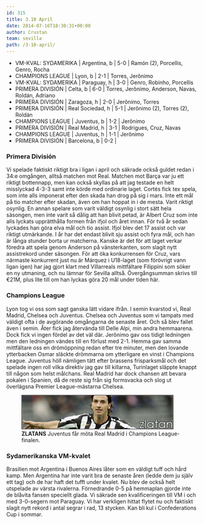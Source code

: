 ```yaml
---
id: 315
title: 3.10 April
date: 2014-07-16T18:30:31+00:00
author: Crustan
team: sevilla
path: /3-10-april/
---
```


- VM-KVAL: SYDAMERIKA | Argentina, b | 5-0 | Ramón (2), Porcellis, Genro, Rocha
- CHAMPIONS LEAGUE | Lyon, b | 2-1 | Torres, Jerônimo
- VM-KVAL: SYDAMERIKA | Paraguay, h | 3-0 | Genro, Robinho, Porcellis
- PRIMERA DIVISIÓN | Celta, b | 6-0 | Torres, Jerônimo, Anderson, Navas, Roldán, Adriano
- PRIMERA DIVISIÓN | Zaragoza, h | 2-0 | Jerônimo, Torres
- PRIMERA DIVISIÓN | Real Sociedad, h | 5-1 | Jerônimo (2), Torres (2), Roldán
- CHAMPIONS LEAGUE | Juventus, b | 1-2 | Jerônimo
- PRIMERA DIVISIÓN | Real Madrid, h | 3-1 | Rodrigues, Cruz, Navas
- CHAMPIONS LEAGUE | Juventus, h | 1-1 | Jerônimo
- PRIMERA DIVISIÓN | Barcelona, b | 0-2 |

### Primera División

Vi spelade faktiskt riktigt bra i ligan i april och säkrade också guldet redan i 34:e omgången, alltså matchen mot Real. Matchen mot Barça var ju ett riktigt bottennapp, men kan också skyllas på att jag testade en helt misslyckad 4-3-3 samt inte körde med ordinarie laget. Cortés fick tex spela, som inte alls imponerat efter den skada han drog på sig i mars. Inte ett mål på tio matcher efter skadan, även om han hoppat in i de mesta. Varit riktigt osynlig. En annan spelare som varit väldigt osynlig i stort sätt hela säsongen, men inte varit så dålig att han blivit petad, är Albert Cruz som inte alls lyckats upprätthålla formen från ifjol och året innan. För två år sedan lyckades han göra elva mål och tio assist. Ifjol blev det 17 assist och var riktigt utmärkande. I år har det endast blivit sju assist och fyra mål, och han är långa stunder borta ur matcherna. Kanske är det för att laget verkar föredra att spela genom Anderson på vänsterkanten, som slagit nytt assistrekord under säsongen. För att öka konkurrensen för Cruz, vars närmaste konkurrent just nu är Márquez i U18-laget (som förövrigt vann ligan igen) har jag gjort klart med Villarreals mittfältare Filippini som söker en ny utmaning, och nu lämnar för Sevilla alltså. Övergångsumman skrivs till €21M, plus lite till om han lyckas göra 20 mål under tiden här.

### Champions League

Lyon tog vi oss som sagt ganska lätt vidare ifrån. I semin kvarstod vi, Real Madrid, Chelsea och Juventus. Chelsea och Juventus som vi tampats med väldigt ofta i de avgörande omgångarna de senaste året. Och så blev fallet även i semin. Åter fick jag återvända till Delle Alpi, min andra hemmaarena. Dock fick vi ingen fördel av det väl där. Jerônimo gav oss tidigt ledningen men den ledningen vändes till en förlust med 2-1. Hemma gav samma mittfältare oss en drömöppning redan efter tre minuter, men den lovande ytterbacken Osmar släckte drömmarna om ytterligare en vinst i Champions League. Juventus höll nämligen tätt efter brassens frisparksmål och det spelade ingen roll vilka direktiv jag gav till killarna, Turinlaget släppte knappt till någon som helst målchans. Real Madrid har dock chansen att bevara pokalen i Spanien, då de reste sig från sig formsvacka och slog ut överlägsna Premier League-mästarna Chelsea.

<figure>
  <img src="../images/zlatan.png" alt="zlatan"  />
  <figcaption><strong>ZLATANS</strong> Juventus får möta Real Madrid i Champions League-finalen.</figcaption>
</figure>

### Sydamerikanska VM-kvalet

Brasilien mot Argentina i Buenos Aires låter som en väldigt tuff och hård kamp. Men Argentina har inte varit bra de senaste åren (ledde dem ju själv ett tag) och de har haft det tufft under kvalet. Nu blev de också helt utspelade av värsta rivalerna. Förnedrande 0-5 på hemmaplan gjorde inte de blåvita fansen speciellt glada. Vi säkrade sen kvalificeringen till VM i och med 3-0-segern mot Paraguay. Vi har verkligen hittat flytet nu och faktiskt slagit nytt rekord i antal segrar i rad, 13 stycken. Kan bli kul i Confederations Cup i sommar.
